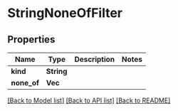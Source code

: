 # StringNoneOfFilter

## Properties

Name | Type | Description | Notes
------------ | ------------- | ------------- | -------------
**kind** | **String** |  | 
**none_of** | **Vec<String>** |  | 

[[Back to Model list]](../README.md#documentation-for-models) [[Back to API list]](../README.md#documentation-for-api-endpoints) [[Back to README]](../README.md)


